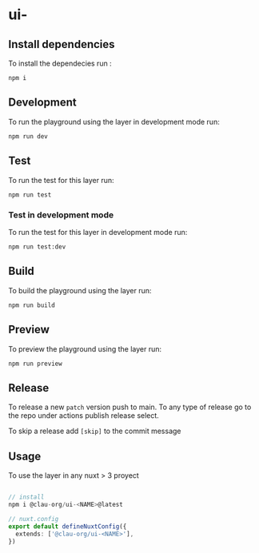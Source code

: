 # ui-<NAME>

## Install dependencies

To install the dependecies run :

```
npm i
```

## Development

To run the playground using the layer in development mode run:

```
npm run dev
```

## Test

To run the test for this layer run:

```
npm run test
```

### Test in development mode

To run the test for this layer in development mode run:

```
npm run test:dev
```

## Build

To build the playground using the layer run:

```
npm run build
```

## Preview

To preview the playground using the layer run:

```
npm run preview
```

## Release

To release a new `patch` version push to main. To any type of release go to the
repo under actions publish release select.

To skip a release add `[skip]` to the commit message

## Usage

To use the layer in any nuxt > 3 proyect

```ts

// install
npm i @clau-org/ui-<NAME>@latest

// nuxt.config
export default defineNuxtConfig({
  extends: ['@clau-org/ui-<NAME>'],
})

```
